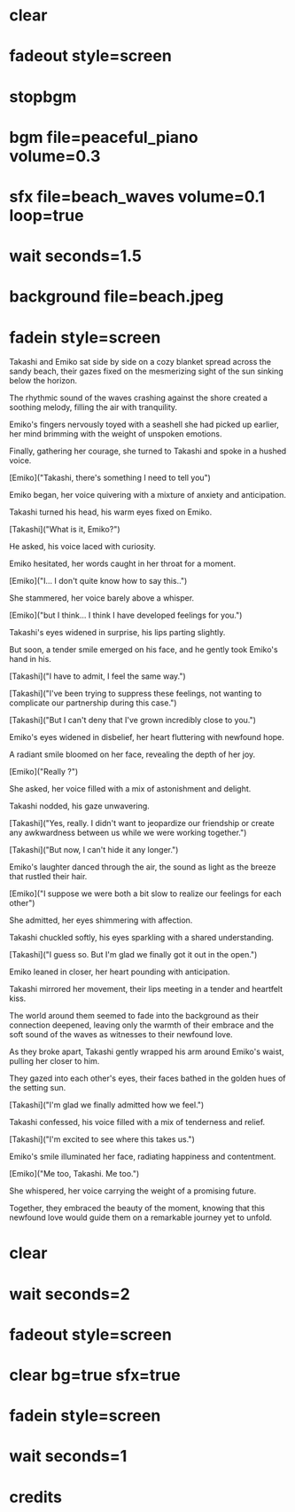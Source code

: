 # clear
# fadeout style=screen
# stopbgm

# bgm file=peaceful_piano volume=0.3
# sfx file=beach_waves volume=0.1 loop=true
# wait seconds=1.5
# background file=beach.jpeg
# fadein style=screen

Takashi and Emiko sat side by side on a cozy blanket spread across the sandy beach, their gazes fixed on the mesmerizing sight of the sun sinking below the horizon. 

The rhythmic sound of the waves crashing against the shore created a soothing melody, filling the air with tranquility.

Emiko's fingers nervously toyed with a seashell she had picked up earlier, her mind brimming with the weight of unspoken emotions. 

Finally, gathering her courage, she turned to Takashi and spoke in a hushed voice.

[Emiko]("Takashi, there's something I need to tell you")

Emiko began, her voice quivering with a mixture of anxiety and anticipation.

Takashi turned his head, his warm eyes fixed on Emiko. 

[Takashi]("What is it, Emiko?")

He asked, his voice laced with curiosity.

Emiko hesitated, her words caught in her throat for a moment.

[Emiko]("I... I don't quite know how to say this..")

She stammered, her voice barely above a whisper. 

[Emiko]("but I think... I think I have developed feelings for you.")

Takashi's eyes widened in surprise, his lips parting slightly. 

But soon, a tender smile emerged on his face, and he gently took Emiko's hand in his.

[Takashi]("I have to admit, I feel the same way.")

[Takashi]("I've been trying to suppress these feelings, not wanting to complicate our partnership during this case.")

[Takashi]("But I can't deny that I've grown incredibly close to you.")

Emiko's eyes widened in disbelief, her heart fluttering with newfound hope. 

A radiant smile bloomed on her face, revealing the depth of her joy. 

[Emiko]("Really ?")

She asked, her voice filled with a mix of astonishment and delight.

Takashi nodded, his gaze unwavering.

[Takashi]("Yes, really. I didn't want to jeopardize our friendship or create any awkwardness between us while we were working together.")

[Takashi]("But now, I can't hide it any longer.")

Emiko's laughter danced through the air, the sound as light as the breeze that rustled their hair. 

[Emiko]("I suppose we were both a bit slow to realize our feelings for each other")

She admitted, her eyes shimmering with affection.

Takashi chuckled softly, his eyes sparkling with a shared understanding. 

[Takashi]("I guess so. But I'm glad we finally got it out in the open.")

Emiko leaned in closer, her heart pounding with anticipation. 

Takashi mirrored her movement, their lips meeting in a tender and heartfelt kiss. 

The world around them seemed to fade into the background as their connection deepened, leaving only the warmth of their embrace and the soft sound of the waves as witnesses to their newfound love.

As they broke apart, Takashi gently wrapped his arm around Emiko's waist, pulling her closer to him. 

They gazed into each other's eyes, their faces bathed in the golden hues of the setting sun.

[Takashi]("I'm glad we finally admitted how we feel.")

Takashi confessed, his voice filled with a mix of tenderness and relief.

[Takashi]("I'm excited to see where this takes us.")

Emiko's smile illuminated her face, radiating happiness and contentment.

[Emiko]("Me too, Takashi. Me too.")

She whispered, her voice carrying the weight of a promising future.

Together, they embraced the beauty of the moment, knowing that this newfound love would guide them on a remarkable journey yet to unfold.

# clear
# wait seconds=2
# fadeout style=screen
# clear bg=true sfx=true
# fadein style=screen
# wait seconds=1
# credits